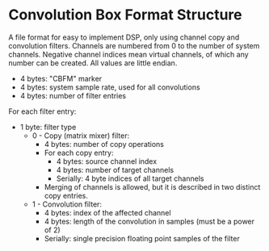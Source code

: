 # Convolution Box Format Structure
A file format for easy to implement DSP, only using channel copy and convolution
filters. Channels are numbered from 0 to the number of system channels. Negative
channel indices mean virtual channels, of which any number can be created.
All values are little endian.
* 4 bytes: "CBFM" marker
* 4 bytes: system sample rate, used for all convolutions
* 4 bytes: number of filter entries

For each filter entry:
* 1 byte: filter type
    * 0 - Copy (matrix mixer) filter:
        * 4 bytes: number of copy operations
        * For each copy entry:
            * 4 bytes: source channel index
            * 4 bytes: number of target channels
            * Serially: 4 byte indices of all target channels
        * Merging of channels is allowed, but it is described in two distinct
          copy entries.
    * 1 - Convolution filter:
        * 4 bytes: index of the affected channel
        * 4 bytes: length of the convolution in samples (must be a power of 2)
        * Serially: single precision floating point samples of the filter
